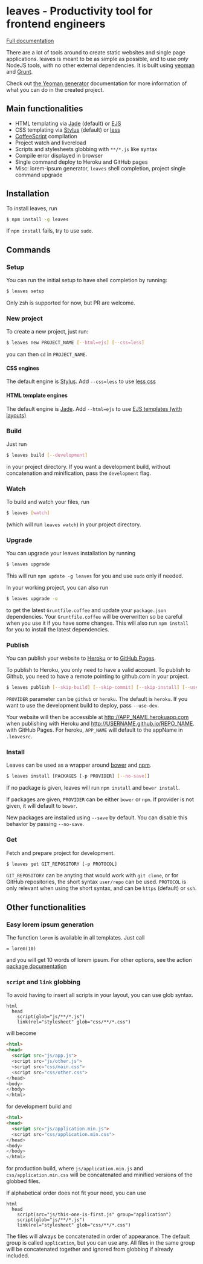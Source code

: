 # leaves - Productivity tool for frontend engineers

[Full documentation](http://claudetech.github.io/leaves)

There are a lot of tools around to create
static websites and single page applications.
leaves is meant to be as simple
as possible, and to use *only* NodeJS tools, with
no other external dependencies. It is built using
[yeoman](http://yeoman.io/) and [Grunt](http://gruntjs.com/).

Check out [the Yeoman generator][generator-static-website] documentation
for more information of what you can do in the created project.

## Main functionalities

* HTML templating via [Jade](http://jade-lang.com/) (default) or [EJS](https://github.com/RandomEtc/ejs-locals)
* CSS templating via [Stylus](http://learnboost.github.io/stylus/) (default) or [less](http://lesscss.org/)
* [CoffeeScript](http://coffeescript.org/) compilation
* Project watch and livereload
* Scripts and stylesheets globbing with `**/*.js` like syntax
* Compile error displayed in browser
* Single command deploy to Heroku and GitHub pages
* Misc: lorem-ipsum generator, `leaves` shell completion, project single command upgrade

## Installation

To install leaves, run

```sh
$ npm install -g leaves
```

If `npm install` fails, try to use `sudo`.

## Commands

### Setup

You can run the initial setup to have shell completion by running:

```sh
$ leaves setup
```

Only zsh is supported for now, but PR are welcome.

### New project

To create a new project, just run:

```sh
$ leaves new PROJECT_NAME [--html=ejs] [--css=less]
```

you can then `cd` in `PROJECT_NAME`.

#### CSS engines

The default engine is [Stylus](http://learnboost.github.io/stylus/).
Add `--css=less` to use [less css](http://lesscss.org/)

#### HTML template engines

The default engine is [Jade](http://jade-lang.com/).
Add `--html=ejs` to use [EJS templates (with layouts)](https://github.com/RandomEtc/ejs-locals)

### Build

Just run

```sh
$ leaves build [--development]
```

in your project directory.
If you want a development build, without
concatenation and minification, pass the `development` flag.

### Watch

To build and watch your files, run

```sh
$ leaves [watch]
```

(which will run `leaves watch`) in your project directory.

### Upgrade

You can upgrade your leaves installation by running

```sh
$ leaves upgrade
```

This will run `npm update -g leaves` for you and use `sudo` only if needed.

In your working project, you can also run

```sh
$ leaves upgrade -o
```

to get the latest `Gruntfile.coffee` and update your `package.json`
dependencies. Your `Gruntfile.coffee` will be overwritten so be
careful when you use it if you have some changes.
This will also run `npm install` for you to install the latest
dependencies.

### Publish

You can publish your website to [Heroku][heroku] or to [GitHub Pages][github-pages].

To publish to Heroku, you only need to have a valid account.
To publish to Github, you need to have a remote pointing to github.com in your project.

```sh
$ leaves publish [--skip-build] [--skip-commit] [--skip-install] [--use-dev] [-p PROVIDER]
```

`PROVIDER` parameter can be `github` or `heroku`. The default is `heroku`.
If you want to use the development build to deploy, pass `--use-dev`.

Your website will then be accessible at http://APP_NAME.herokuapp.com when publishing with Heroku and http://USERNAME.github.io/REPO_NAME. with GitHub Pages.
For heroku, `APP_NAME` will default to the appName in `.leavesrc`.

### Install

Leaves can be used as a wrapper around [bower][bower] and [npm][npm].

```sh
$ leaves install [PACKAGES [-p PROVIDER] [--no-save]]
```

If no package is given, leaves will run `npm install` and `bower install`.

If packages are given, `PROVIDER` can be either `bower` or `npm`. If provider is not given, it will default to `bower`.

New packages are installed using `--save` by default. You can disable this
behavior by passing `--no-save`.

### Get

Fetch and prepare project for development.

```sh
$ leaves get GIT_REPOSITORY [-p PROTOCOL]
```

`GIT_REPOSITORY` can be anyting that would work with `git clone`,
or for GitHub repositories, the short syntax `user/repo` can be used.
`PROTOCOL` is only relevant when using the short syntax, and can be
`https` (default) or `ssh`.

## Other functionalities

### Easy lorem ipsum generation

The function `lorem` is available in all templates.
Just call

```jade
= lorem(10)
```

and you will get 10 words of lorem ipsum.
For other options, see the action [package documentation][node-lorem-ipsum]

### `script` and `link` globbing

To avoid having to insert all scripts in your layout,
you can use glob syntax.

```jade
html
  head
    script(glob="js/**/*.js")
    link(rel="stylesheet" glob="css/**/*.css")
```

will become

```html
<html>
<head>
  <script src="js/app.js">
  <script src="js/other.js">
  <script src="css/main.css">
  <script src="css/other.css">
</head>
<body>
</body>
</html>
```

for development build and

```html
<html>
<head>
  <script src="js/application.min.js">
  <script src="css/application.min.css">
</head>
<body>
</body>
</html>
```

for production build, where `js/application.min.js` and
`css/application.min.css` will be concatenated and
minified versions of the globbed files.

If alphabetical order does not fit your need, you can
use

```jade
html
  head
    script(src="js/this-one-is-first.js" group="application")
    script(glob="js/**/*.js")
    link(rel="stylesheet" glob="css/**/*.css")
```

The files will always be concatenated in order of appearance.
The default group is called `application`, but you can use any. All files
in the same group will be concatenated together and ignored from
globbing if already included.

[generator-static-website]: https://github.com/claudetech/generator-static-website
[github-pages]: https://pages.github.com/
[heroku]: https://www.heroku.com/
[bower]: http://bower.io/
[npm]: https://www.npmjs.org/
[node-lorem-ipsum]: https://github.com/knicklabs/lorem-ipsum.js
